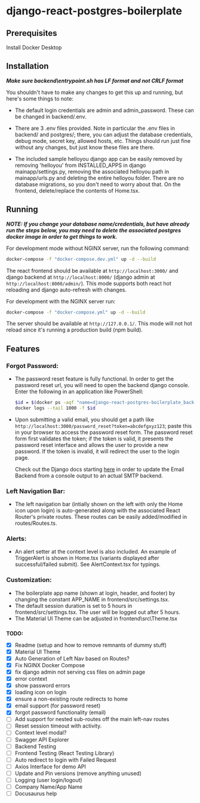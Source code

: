 # django-react-postgres-boilerplate

## Prerequisites
Install Docker Desktop

## Installation

**_Make sure backend\entrypoint.sh has LF format and not CRLF format_**

You shouldn't have to make any changes to get this up and running, but here's some things to note:

- The default login credentials are admin and admin_password. These can be changed in backend/.env.

- There are 3 .env files provided. Note in particular the .env files in backend/ and postgres/; there, you can adjust the database credentials, debug mode, secret key, allowed hosts, etc. Things should run just fine without any changes, but just know these files are there.

- The included sample helloyou django app can be easily removed by removing 'helloyou' from INSTALLED_APPS in django mainapp/settings.py, removing the associated helloyou path in mainapp/urls.py and deleting the entire helloyou folder. There are no database migrations, so you don't need to worry about that. On the frontend, delete/replace the contents of Home.tsx.

## Running


**_NOTE: If you change your database name/credentials, but have already run the steps below, you may need to delete the associated postgres docker image in order to get things to work._**

For development mode without NGINX server, run the following command:

```sh
docker-compose -f "docker-compose.dev.yml" up -d --build
```
The react frontend should be available at `http://localhost:3000/` and django backend at `http://localhost:8000/` (django admin at `http://localhost:8000/admin/`). This mode supports both react hot reloading and django auto-refresh with changes.

For development with the NGINX server run:
```sh
docker-compose -f "docker-compose.yml" up -d --build
```
The server should be available at `http://127.0.0.1/`. This mode will not hot reload since it's running a production build (npm build).


## Features
### Forgot Password:
- The password reset feature is fully functional. In order to get the password reset url, you will need to open the backend django console. Enter the following in an application like PowerShell:
    ```sh
    $id = $(docker ps -aqf "name=django-react-postgres-boilerplate_backend")
    docker logs --tail 1000 -f $id
    ```
- Upon submitting a valid email, you should get a path like `http://localhost:3000/password_reset?token=abcdefgxyz123`; paste this in your browser to access the password reset form. The password reset form first validates the token; if the token is valid, it presents the password reset interface and allows the user to provide a new password. If the token is invalid, it will redirect the user to the login page.

    Check out the Django docs starting [here](https://docs.djangoproject.com/en/3.1/topics/email/#smtp-backend) in order to update the Email Backend from a console output to an actual SMTP backend.

### Left Navigation Bar:
- The left navigation bar (intially shown on the left with only the Home icon upon login) is auto-generated along with the associated React Router's private routes. These routes can be easily added/modified in routes/Routes.ts.
### Alerts:
- An alert setter at the context level is also included. An example of TriggerAlert is shown in Home.tsx (variants displayed after successful/failed submit). See AlertContext.tsx for typings.

### Customization:
- The boilerplate app name (shown at login, header, and footer) by changing the constant APP_NAME in frontend/src/settings.tsx.
- The default session duration is set to 5 hours in frontend/src/settings.tsx. The user will be logged out after 5 hours.
- The Material UI Theme can be adjusted in frontend\src\Theme.tsx

###

**TODO:**
- [x] Readme (setup and how to remove remnants of dummy stuff)
- [x] Material UI Theme
- [x] Auto Generation of Left Nav based on Routes?
- [x] Fix NGINX Docker Compose
- [x] fix django admin not serving css files on admin page
- [x] error context
- [x] show password errors
- [x] loading icon on login
- [x] ensure a non-existing route redirects to home 
- [x] email support (for password reset)
- [x] forgot password functionality (email)
- [ ] Add support for nested sub-routes off the main left-nav routes
- [ ] Reset session timeout with activity.
- [ ] Context level modal?
- [ ] Swagger API Explorer
- [ ] Backend Testing
- [ ] Frontend Testing (React Testing Library)
- [ ] Auto redirect to login with Failed Request
- [ ] Axios Interface for demo API
- [ ] Update and Pin versions (remove anything unused)
- [ ] Logging (user login/logout)
- [ ] Company Name/App Name
- [ ] Docusaurus help
